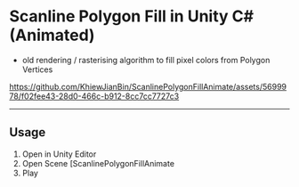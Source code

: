 # Scanline Polygon Fill in Unity C# (Animated)
- old rendering / rasterising algorithm to fill pixel colors from Polygon Vertices
  

https://github.com/KhiewJianBin/ScanlinePolygonFillAnimate/assets/5699978/f02fee43-28d0-466c-b912-8cc7cc7727c3

--------------

## Usage
1. Open in Unity Editor
2. Open Scene [ScanlinePolygonFillAnimate
3. Play
